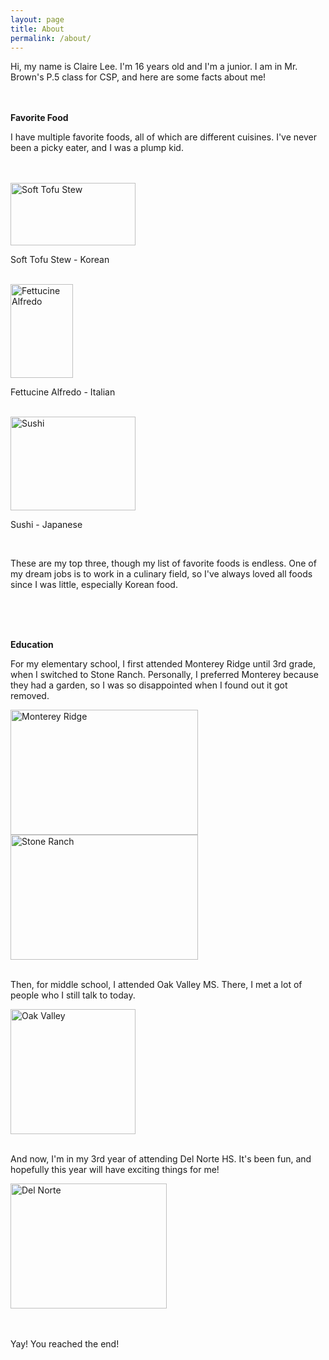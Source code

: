 ```yaml
---
layout: page
title: About
permalink: /about/
---
```


<div>
Hi, my name is Claire Lee. I'm 16 years old and I'm a junior. I am in Mr. Brown's P.5 class for CSP, and here are some facts about me!<br><br><br>

<p><strong>Favorite Food</strong>

<p>I have multiple favorite foods, all of which are different cuisines. I've never been a picky eater, and I was a plump kid.</p><br><br>

<img alt="Soft Tofu Stew" src="https://futuredish.com/wp-content/uploads/2018/01/Soondubu-500x375.jpg" width="200" height="100"> 
<p>Soft Tofu Stew - Korean</p><br>

<img alt="Fettucine Alfredo" src="https://blogger.googleusercontent.com/img/b/R29vZ2xl/AVvXsEjj-2PuV5IcGT8kEWrunjT811PHJOf5GuE6T3e7r7A8MgnlwWuWym9fBX16O2nGb0vNB910kGBrAU0XmqPjB_2zJCTtJigqtIjEf5mjtFpuBdri7zHzhtV9aKfdrTSk293wb89OH2jiWFSf3E1sKGTDfZel0KqtsACsCHdu6YL4wPVPTdXZg2TBwllG1A/s16000-rw/a%20close%20up%20of%20a%20pan%20with%20fettuccine%20alfredo.jpg" width="100" height="150">
<p>Fettucine Alfredo - Italian</p><br>

<img alt="Sushi" src="https://static.blog.bolt.eu/LIVE/wp-content/uploads/2024/05/10110345/different-types-of-sushi-1024x536.jpg" width="200" height="150">
<p>Sushi - Japanese</p><br>

<p>These are my top three, though my list of favorite foods is endless. One of my dream jobs is to work in a culinary field, so I've always loved all foods since I was little, especially Korean food. </p><br><br><br>

<p><strong>Education</strong><br>

<p>For my elementary school, I first attended Monterey Ridge until 3rd grade, when I switched to Stone Ranch. Personally, I preferred Monterey because they had a garden, so I was so disappointed when I found out it got removed.</p>
<img alt="Monterey Ridge" src="https://d2rzw8waxoxhv2.cloudfront.net/featured/xlarge/mres92127/1519343956721-305-29.jpg" width="300" height="200">
<img alt="Stone Ranch" src="https://d2rzw8waxoxhv2.cloudfront.net/featured/xlarge/sres92127/1519669768155-538-41.jpg" width="300" height="200"><br><br>
<p>Then, for middle school, I attended Oak Valley MS. There, I met a lot of people who I still talk to today.</p>
<img alt="Oak Valley" src="https://encrypted-tbn0.gstatic.com/images?q=tbn:ANd9GcQBNM1U2k-AYuI-e48dDiLW_8ftqxGuQOGBwpd0ugB_ZH8vp8s:https://3.files.edl.io/cab4/23/09/12/182904-814ac60d-99c1-4dd2-94f9-98f5bc44f678.jpg&s" width="200" height="200"><br><br>
<p>And now, I'm in my 3rd year of attending Del Norte HS. It's been fun, and hopefully this year will have exciting things for me!</p>
<img alt="Del Norte" src="https://knastructural.com/wp-content/uploads/2017/01/Del-Norte-HS-Poway-K12-Structural-San-Diego.jpg" width="250" height="200"><br><br><br>

<p>Yay! You reached the end!</p>

<script src="https://utteranc.es/client.js"
        repo="nighthawkcoders/portfolio_2025"
        issue-term="title"
        label="blogpost-comment"
        theme="github-light"
        crossorigin="anonymous"
        async>
</script>






